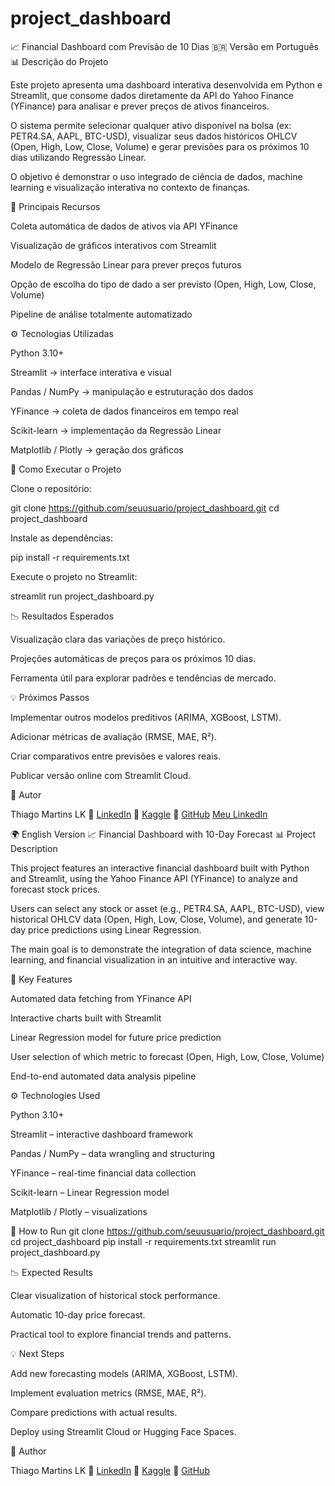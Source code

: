 # project_dashboard

📈 Financial Dashboard com Previsão de 10 Dias
🇧🇷 Versão em Português
📊 Descrição do Projeto

Este projeto apresenta uma dashboard interativa desenvolvida em Python e Streamlit, que consome dados diretamente da API do Yahoo Finance (YFinance) para analisar e prever preços de ativos financeiros.

O sistema permite selecionar qualquer ativo disponível na bolsa (ex: PETR4.SA, AAPL, BTC-USD), visualizar seus dados históricos OHLCV (Open, High, Low, Close, Volume) e gerar previsões para os próximos 10 dias utilizando Regressão Linear.

O objetivo é demonstrar o uso integrado de ciência de dados, machine learning e visualização interativa no contexto de finanças.

🧠 Principais Recursos

Coleta automática de dados de ativos via API YFinance

Visualização de gráficos interativos com Streamlit

Modelo de Regressão Linear para prever preços futuros

Opção de escolha do tipo de dado a ser previsto (Open, High, Low, Close, Volume)

Pipeline de análise totalmente automatizado

⚙️ Tecnologias Utilizadas

Python 3.10+

Streamlit → interface interativa e visual

Pandas / NumPy → manipulação e estruturação dos dados

YFinance → coleta de dados financeiros em tempo real

Scikit-learn → implementação da Regressão Linear

Matplotlib / Plotly → geração dos gráficos

🚀 Como Executar o Projeto

Clone o repositório:

git clone https://github.com/seuusuario/project_dashboard.git
cd project_dashboard


Instale as dependências:

pip install -r requirements.txt


Execute o projeto no Streamlit:

streamlit run project_dashboard.py

📉 Resultados Esperados

Visualização clara das variações de preço histórico.

Projeções automáticas de preços para os próximos 10 dias.

Ferramenta útil para explorar padrões e tendências de mercado.

💡 Próximos Passos

Implementar outros modelos preditivos (ARIMA, XGBoost, LSTM).

Adicionar métricas de avaliação (RMSE, MAE, R²).

Criar comparativos entre previsões e valores reais.

Publicar versão online com Streamlit Cloud.

💼 Autor

Thiago Martins LK
🔗 [LinkedIn](www.linkedin.com/in/thiagomartinslk)
🔗 [Kaggle](https://www.kaggle.com/thiagomartinslk)
🔗 [GitHub](https://github.com/ThiagoMSLK/ThiagoMSLK/blob/main/README.md)
<a href="https://www.linkedin.com/in/thiagomartinslk" target="_blank">Meu LinkedIn</a>





🌍 English Version
📈 Financial Dashboard with 10-Day Forecast
📊 Project Description

This project features an interactive financial dashboard built with Python and Streamlit, using the Yahoo Finance API (YFinance) to analyze and forecast stock prices.

Users can select any stock or asset (e.g., PETR4.SA, AAPL, BTC-USD), view historical OHLCV data (Open, High, Low, Close, Volume), and generate 10-day price predictions using Linear Regression.

The main goal is to demonstrate the integration of data science, machine learning, and financial visualization in an intuitive and interactive way.

🧠 Key Features

Automated data fetching from YFinance API

Interactive charts built with Streamlit

Linear Regression model for future price prediction

User selection of which metric to forecast (Open, High, Low, Close, Volume)

End-to-end automated data analysis pipeline

⚙️ Technologies Used

Python 3.10+

Streamlit – interactive dashboard framework

Pandas / NumPy – data wrangling and structuring

YFinance – real-time financial data collection

Scikit-learn – Linear Regression model

Matplotlib / Plotly – visualizations

🚀 How to Run
git clone https://github.com/seuusuario/project_dashboard.git
cd project_dashboard
pip install -r requirements.txt
streamlit run project_dashboard.py

📉 Expected Results

Clear visualization of historical stock performance.

Automatic 10-day price forecast.

Practical tool to explore financial trends and patterns.

💡 Next Steps

Add new forecasting models (ARIMA, XGBoost, LSTM).

Implement evaluation metrics (RMSE, MAE, R²).

Compare predictions with actual results.

Deploy using Streamlit Cloud or Hugging Face Spaces.

💼 Author

Thiago Martins LK
🔗 [LinkedIn](www.linkedin.com/in/thiagomartinslk)
🔗 [Kaggle](https://www.kaggle.com/thiagomartinslk)
🔗 [GitHub](https://github.com/ThiagoMSLK/ThiagoMSLK/blob/main/README.md)
